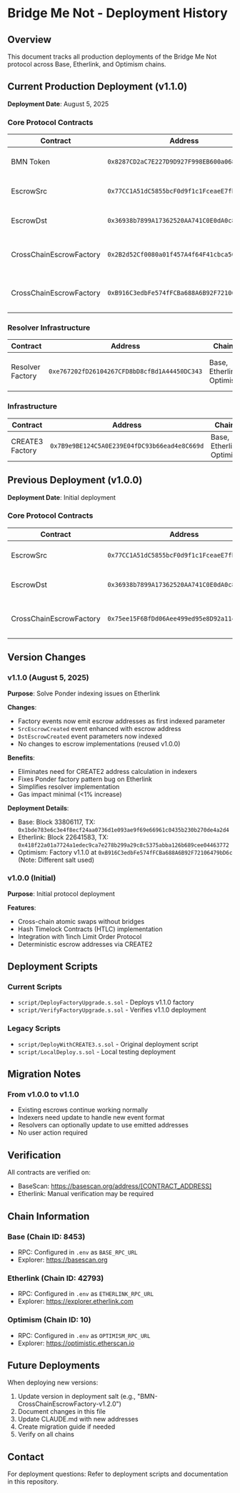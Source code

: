 # Bridge Me Not - Deployment History

## Overview

This document tracks all production deployments of the Bridge Me Not protocol across Base, Etherlink, and Optimism chains.

## Current Production Deployment (v1.1.0)

**Deployment Date**: August 5, 2025

### Core Protocol Contracts

| Contract | Address | Chains | Notes |
|----------|---------|--------|-------|
| BMN Token | `0x8287CD2aC7E227D9D927F998EB600a0683a832A1` | Base, Etherlink, Optimism | Fee and access token |
| EscrowSrc | `0x77CC1A51dC5855bcF0d9f1c1FceaeE7fb855a535` | Base, Etherlink, Optimism | Implementation for source escrows |
| EscrowDst | `0x36938b7899A17362520AA741C0E0dA0c8EfE5e3b` | Base, Etherlink, Optimism | Implementation for destination escrows |
| CrossChainEscrowFactory | `0x2B2d52Cf0080a01f457A4f64F41cbca500f787b1` | Base, Etherlink | **v1.1.0** - Enhanced with escrow address events |
| CrossChainEscrowFactory | `0xB916C3edbFe574fFCBa688A6B92F72106479bD6c` | Optimism | **v1.1.0** - Enhanced with escrow address events |

### Resolver Infrastructure

| Contract | Address | Chains | Notes |
|----------|---------|--------|-------|
| Resolver Factory | `0xe767202fD26104267CFD8bD8cfBd1A44450DC343` | Base, Etherlink, Optimism | Factory for resolver contracts |

### Infrastructure

| Contract | Address | Chains | Notes |
|----------|---------|--------|-------|
| CREATE3 Factory | `0x7B9e9BE124C5A0E239E04fDC93b66ead4e8C669d` | Base, Etherlink, Optimism | Used for deterministic deployments |

## Previous Deployment (v1.0.0)

**Deployment Date**: Initial deployment

### Core Protocol Contracts

| Contract | Address | Chains | Notes |
|----------|---------|--------|-------|
| EscrowSrc | `0x77CC1A51dC5855bcF0d9f1c1FceaeE7fb855a535` | Base, Etherlink | Same as v1.1.0 |
| EscrowDst | `0x36938b7899A17362520AA741C0E0dA0c8EfE5e3b` | Base, Etherlink | Same as v1.1.0 |
| CrossChainEscrowFactory | `0x75ee15F6BfDd06Aee499ed95e8D92a114659f4d1` | Base, Etherlink | **v1.0.0** - Original factory |

## Version Changes

### v1.1.0 (August 5, 2025)

**Purpose**: Solve Ponder indexing issues on Etherlink

**Changes**:
- Factory events now emit escrow addresses as first indexed parameter
- `SrcEscrowCreated` event enhanced with escrow address
- `DstEscrowCreated` event parameters now indexed
- No changes to escrow implementations (reused v1.0.0)

**Benefits**:
- Eliminates need for CREATE2 address calculation in indexers
- Fixes Ponder factory pattern bug on Etherlink
- Simplifies resolver implementation
- Gas impact minimal (<1% increase)

**Deployment Details**:
- Base: Block 33806117, TX: `0x1bde783e6c3e4f8ecf24aa0736d1e093ae9f69e66961c0435b230b270de4a2d4`
- Etherlink: Block 22641583, TX: `0x418f22a01a7724a1edec9ca7e278b299a29c8c5375abba126b689cee04463772`
- Optimism: Factory v1.1.0 at `0xB916C3edbFe574fFCBa688A6B92F72106479bD6c` (Note: Different salt used)

### v1.0.0 (Initial)

**Purpose**: Initial protocol deployment

**Features**:
- Cross-chain atomic swaps without bridges
- Hash Timelock Contracts (HTLC) implementation
- Integration with 1inch Limit Order Protocol
- Deterministic escrow addresses via CREATE2

## Deployment Scripts

### Current Scripts
- `script/DeployFactoryUpgrade.s.sol` - Deploys v1.1.0 factory
- `script/VerifyFactoryUpgrade.s.sol` - Verifies v1.1.0 deployment

### Legacy Scripts
- `script/DeployWithCREATE3.s.sol` - Original deployment script
- `script/LocalDeploy.s.sol` - Local testing deployment

## Migration Notes

### From v1.0.0 to v1.1.0
- Existing escrows continue working normally
- Indexers need update to handle new event format
- Resolvers can optionally update to use emitted addresses
- No user action required

## Verification

All contracts are verified on:
- BaseScan: https://basescan.org/address/[CONTRACT_ADDRESS]
- Etherlink: Manual verification may be required

## Chain Information

### Base (Chain ID: 8453)
- RPC: Configured in `.env` as `BASE_RPC_URL`
- Explorer: https://basescan.org

### Etherlink (Chain ID: 42793)
- RPC: Configured in `.env` as `ETHERLINK_RPC_URL`
- Explorer: https://explorer.etherlink.com

### Optimism (Chain ID: 10)
- RPC: Configured in `.env` as `OPTIMISM_RPC_URL`
- Explorer: https://optimistic.etherscan.io

## Future Deployments

When deploying new versions:
1. Update version in deployment salt (e.g., "BMN-CrossChainEscrowFactory-v1.2.0")
2. Document changes in this file
3. Update CLAUDE.md with new addresses
4. Create migration guide if needed
5. Verify on all chains

## Contact

For deployment questions: Refer to deployment scripts and documentation in this repository.